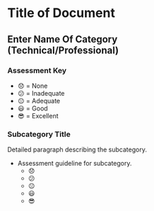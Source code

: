 # Title of Document

## Enter Name Of Category (Technical/Professional)

### Assessment Key

  * :disappointed: = None
  * :confused: = Inadequate
  * :neutral_face: = Adequate
  * :smiley: = Good
  * :sunglasses: = Excellent

### Subcategory Title

Detailed paragraph describing the subcategory.

  * Assessment guideline for subcategory.
    * :disappointed:
    * :confused:
    * :neutral_face:
    * :smiley:
    * :sunglasses:
